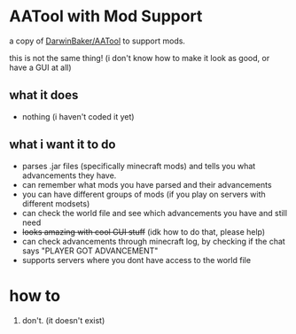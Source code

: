 # AATool with Mod Support
a copy of [DarwinBaker/AATool](https://github.com/DarwinBaker/AATool) to support mods.

this is not the same thing! (i don't know how to make it look as good, or have a GUI at all)

## what it does
- nothing (i haven't coded it yet)

## what i want it to do
- parses .jar files (specifically minecraft mods) and tells you what advancements they have.
- can remember what mods you have parsed and their advancements
- you can have different groups of mods (if you play on servers with different modsets)
- can check the world file and see which advancements you have and still need
- ~~looks amazing with cool GUI stuff~~ (idk how to do that, please help)
- can check advancements through minecraft log, by checking if the chat says "PLAYER GOT ADVANCEMENT"
- supports servers where you dont have access to the world file

# how to
1. don't. (it doesn't exist)
